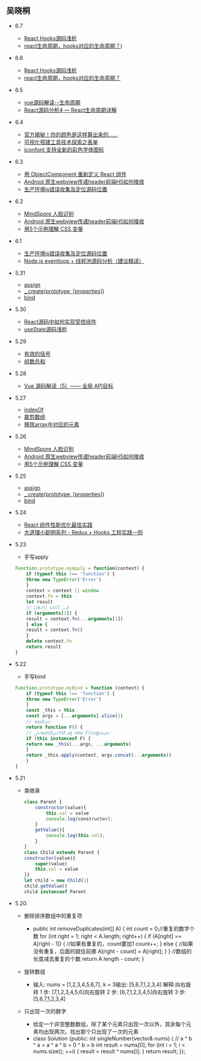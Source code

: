 ## 吴晓桐
- 6.7
  - [React Hooks源码浅析](https://zhuanlan.zhihu.com/p/68842478)
  - ​[react生命周期，hooks对应的生命周期？](https://www.cnblogs.com/cxyqts/p/14401737.html?ivk_sa=1024320u))
- 6.6
  - [React Hooks源码浅析](https://zhuanlan.zhihu.com/p/68842478)
  - ​[react生命周期，hooks对应的生命周期？](https://www.cnblogs.com/cxyqts/p/14401737.html?ivk_sa=1024320u)

- 6.5
  - [vue源码解读--生命周期](https://www.jianshu.com/p/4748048ed02b)
  - [React源码分析4 — React生命周期详解](https://blog.csdn.net/u013510838/article/details/58070092)

- 6.4
  - [官方揭秘！你的颜色是这样算出来的…… ](https://juejin.cn/post/6968344281786351629)
   - [可视化搭建工具技术探索之表单](https://juejin.cn/post/6965336033395212302)
   - [iconfont 支持全新的彩色字体图标](https://juejin.cn/post/6960108736966819848)
- 6.3
   - [用 ObjectComponent 重新定义 React 组件](https://juejin.cn/post/6969536778927603725)
   - [Android 原生webview传递header前端H5如何接收](https://juejin.cn/post/6965336033395212302)
   - [生产环境js错误收集及定位源码位置](https://juejin.cn/post/6960108736966819848)
- 6.2
   - [ MindSpore 人脸识别](https://juejin.cn/post/6965741051646574628)
   - [Android 原生webview传递header前端H5如何接收](https://juejin.cn/post/6965336033395212302)
   - [用5个示例理解 CSS 变量](https://juejin.cn/post/6966387853483835429)
- 6.1
  - [生产环境js错误收集及定位源码位置](https://juejin.cn/post/6960108736966819848)
  - [Node.js eventloop + 线程池源码分析（建议精读）](https://juejin.cn/post/6951303053739819038)
- 5.31
   - [assign](https://www.lodashjs.com/docs/lodash.assign)
   - [_.create(prototype, [properties])](https://www.lodashjs.com/docs/lodash.create)
   - [bind](https://www.lodashjs.com/docs/lodash.bind)
- 5.30
    - [React源码中如何实现受控组件](https://zhuanlan.zhihu.com/p/267008933)
    - ​[useState源码浅析](https://blog.csdn.net/weixin_33786077/article/details/91466681)
- 5.29
    - [有效的括号](https://leetcode-cn.com/problems/valid-parentheses/solution/valid-parentheses-fu-zhu-zhan-fa-by-jin407891080/)
    - [组数总和](https://leetcode-cn.com/problems/combination-sum/solution/zu-he-zong-he-by-leetcode-solution/)
- 5.28
   - [Vue 源码解读（5）—— 全局 API目标](https://juejin.cn/post/6952643167715852319)
- 5.27
   - [indexOf](https://www.lodashjs.com/docs/lodash.indexOf)
   - [裁剪数组](https://www.lodashjs.com/docs/lodash.slice)
   - [移除array中对应的元素](https://www.lodashjs.com/docs/lodash.pullAt)
- 5.26
   - [ MindSpore 人脸识别](https://juejin.cn/post/6965741051646574628)
   - [Android 原生webview传递header前端H5如何接收](https://juejin.cn/post/6965336033395212302)
   - [用5个示例理解 CSS 变量](https://juejin.cn/post/6966387853483835429)
- 5.25
   - [assign](https://www.lodashjs.com/docs/lodash.assign)
   - [_.create(prototype, [properties])](https://www.lodashjs.com/docs/lodash.create)
   - [bind](https://www.lodashjs.com/docs/lodash.bind)
- 5.24
  - [React 组件性能优化最佳实践](https://juejin.cn/post/6965747225154732069)
   - [大道理小聪明系列 - Redux + Hooks 工程实践一则](https://juejin.cn/post/6965732983781195807)
- 5.23
    - 手写apply
    ```js
    Function.prototype.myApply = function(context) {
        if (typeof this !== 'function') {
        throw new TypeError('Error')
        }
        context = context || window
        context.fn = this
        let result
        // ॒ቘ݇හ޾ call ํڦ܄
        if (arguments[1]) {
        result = context.fn(...arguments[1])
        } else {
        result = context.fn()
        }
        delete context.fn
        return result
    }
    ```
- 5.22
    - 手写bind
    ```js
    Function.prototype.myBind = function (context) {
        if (typeof this !== 'function') {
        throw new TypeError('Error')
        }
        const _this = this
        const args = [...arguments].slice(1)
        // ᬬࢧӞӻڍහ
        return function F() {
        // ࢩԅᬬࢧԧӞӻڍහ҅౯ժݢզ new F()҅ಅզᵱᥝڣෙ
        if (this instanceof F) {
        return new _this(...args, ...arguments)
        }
        return _this.apply(context, args.concat(...arguments))
        }
    }   
    ```
- 5.21
  - 类继承
    ```js 
    class Parent {
        constructor(value){
            this.val = value
            console.log(constructor);
        }
        getValue(){
            console.log(this.val);
        }
    } 
    class Child extends Parent {
    constructor(value){
        super(value)
        this.val = value
    }}
    let child = new Child(1)
    child.getValue()
    child instanceof Parent
    ```
- 5.20.
    - 删除排序数组中的重复项 
        - public int removeDuplicates(int[] A) {
                int count = 0;//重复的数字个数
                for (int right = 1; right < A.length; right++) {
                    if (A[right] == A[right - 1]) {
                        //如果有重复的，count要加1
                        count++;
                    } else {
                        //如果没有重复，后面的就往前挪
                        A[right - count] = A[right];
                    }
                }
                //数组的长度减去重复的个数
                return A.length - count;
            }
    
    - 旋转数组
        - 输入: nums = [1,2,3,4,5,6,7], k = 3输出: [5,6,7,1,2,3,4] 解释:向右旋转 1 步: [7,1,2,3,4,5,6]向右旋转 2 步: [6,7,1,2,3,4,5]向右旋转 3 步: [5,6,7,1,2,3,4]
    
        
    - 只出现一次的数字
        - 给定一个非空整数数组，除了某个元素只出现一次以外，其余每个元素均出现两次。找出那个只出现了一次的元素
        - class Solution {public:
            int singleNumber(vector<int>& nums) {
                // a ^ b ^ a = a ^ a ^ b = 0 ^ b = b
                int result = nums[0];
                for (int i = 1; i < nums.size(); ++i) {
                    result = result ^ nums[i];
                }
                return result;
            }};
  
    
